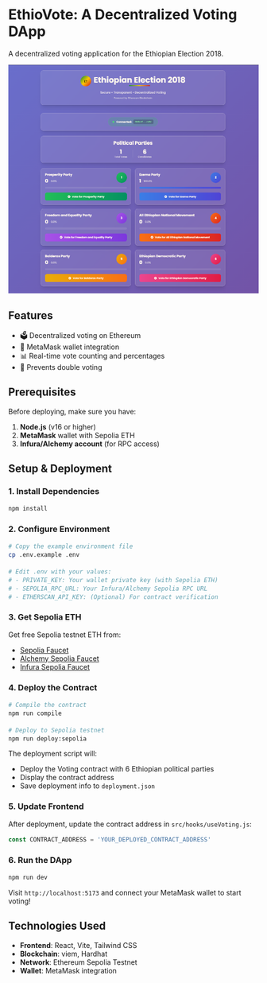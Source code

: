 # EthioVote: A Decentralized Voting DApp

A decentralized voting application for the Ethiopian Election 2018.
<!-- Add screenshot -->
![Screenshot](./screenshot1.png)
## Features

- 🗳️ Decentralized voting on Ethereum
- 🔗 MetaMask wallet integration
- 📊 Real-time vote counting and percentages
- 🚫 Prevents double voting

## Prerequisites

Before deploying, make sure you have:

1. **Node.js** (v16 or higher)
2. **MetaMask** wallet with Sepolia ETH
3. **Infura/Alchemy account** (for RPC access)

## Setup & Deployment

### 1. Install Dependencies

```bash
npm install
```

### 2. Configure Environment

```bash
# Copy the example environment file
cp .env.example .env

# Edit .env with your values:
# - PRIVATE_KEY: Your wallet private key (with Sepolia ETH)
# - SEPOLIA_RPC_URL: Your Infura/Alchemy Sepolia RPC URL
# - ETHERSCAN_API_KEY: (Optional) For contract verification
```

### 3. Get Sepolia ETH

Get free Sepolia testnet ETH from:
- [Sepolia Faucet](https://sepoliafaucet.com/)
- [Alchemy Sepolia Faucet](https://sepoliafaucet.com/)
- [Infura Sepolia Faucet](https://www.infura.io/faucet)

### 4. Deploy the Contract

```bash
# Compile the contract
npm run compile

# Deploy to Sepolia testnet
npm run deploy:sepolia
```

The deployment script will:
- Deploy the Voting contract with 6 Ethiopian political parties
- Display the contract address
- Save deployment info to `deployment.json`

### 5. Update Frontend

After deployment, update the contract address in `src/hooks/useVoting.js`:

```javascript
const CONTRACT_ADDRESS = 'YOUR_DEPLOYED_CONTRACT_ADDRESS'
```

### 6. Run the DApp

```bash
npm run dev
```

Visit `http://localhost:5173` and connect your MetaMask wallet to start voting!

<!-- ## Contract Verification (Optional)

To verify your contract on Etherscan:

```bash
npm run verify YOUR_CONTRACT_ADDRESS "Prosperity Party" "Ezema Party" "Freedom and Equality Party" "All Ethiopian National Movement" "Balderas Party" "Ethiopian Democratic Party"
```

## Project Structure

```
voting-dapp/
├── contracts/          # Solidity smart contracts
├── scripts/            # Deployment scripts
├── src/
│   ├── components/     # React components
│   ├── hooks/          # Custom React hooks
│   └── contracts/      # Contract ABIs and addresses
├── hardhat.config.js   # Hardhat configuration
└── package.json
```

## Smart Contract

The Voting contract includes:
- **Proposals**: Each with name and vote count
- **Vote tracking**: Prevents double voting
- **Owner controls**: Toggle voting active/inactive
- **Events**: For tracking votes and proposals -->

## Technologies Used

- **Frontend**: React, Vite, Tailwind CSS
- **Blockchain**: viem, Hardhat
- **Network**: Ethereum Sepolia Testnet
- **Wallet**: MetaMask integration

